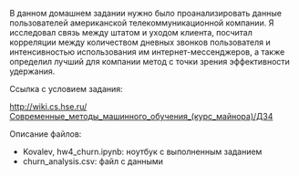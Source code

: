В данном домашнем задании нужно было проанализировать данные пользователей американской телекоммуникационной компании. Я исследовал связь между штатом и уходом клиента, посчитал корреляции между количеством дневных звонков пользователя и интенсивностью использования им интернет-мессенджеров, а также определил лучший для компании метод с точки зрения эффективности удержания.

Ссылка с условием задания:

http://wiki.cs.hse.ru/Современные_методы_машинного_обучения_(курс_майнора)/ДЗ4

Описание файлов:

- Kovalev, hw4_churn.ipynb: ноутбук с выполненным заданием
- churn_analysis.csv: файл с данными
